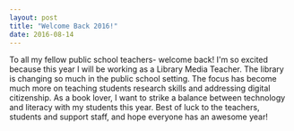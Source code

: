 ```yaml
---
layout: post
title: "Welcome Back 2016!"
date: 2016-08-14
---
```


<p>
To all my fellow public school teachers- welcome back! I'm so excited because this year I will be working as a Library Media Teacher. The library is changing so much in the public school setting. The focus has become much more on teaching students research skills and addressing digital citizenship. As a book lover, I want to strike a balance between technology and literacy with my students this year. Best of luck to the teachers, students and support staff, and hope everyone has an awesome year!
</p>
